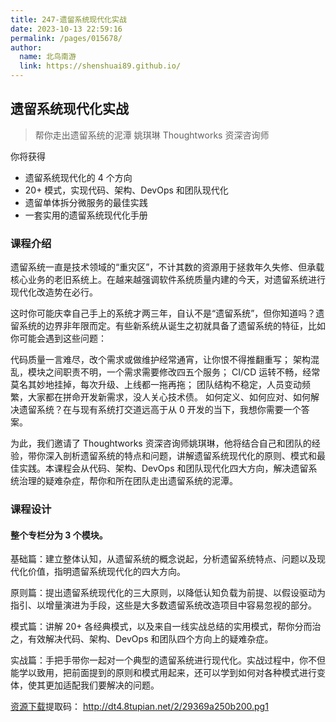 ```yaml
---
title: 247-遗留系统现代化实战
date: 2023-10-13 22:59:16
permalink: /pages/015678/
author: 
  name: 北鸟南游
  link: https://shenshuai89.github.io/
---
```

## 遗留系统现代化实战

> 帮你走出遗留系统的泥潭
> 姚琪琳  Thoughtworks 资深咨询师

你将获得

- 遗留系统现代化的 4 个方向
- 20+ 模式，实现代码、架构、DevOps 和团队现代化
- 遗留单体拆分微服务的最佳实践
- 一套实用的遗留系统现代化手册

### 课程介绍

遗留系统一直是技术领域的“重灾区”，不计其数的资源用于拯救年久失修、但承载核心业务的老旧系统上。在越来越强调软件系统质量内建的今天，对遗留系统进行现代化改造势在必行。

这时你可能庆幸自己手上的系统才两三年，自认不是“遗留系统”，但你知道吗？遗留系统的边界非年限而定。有些新系统从诞生之初就具备了遗留系统的特征，比如你可能会遇到这些问题：

代码质量一言难尽，改个需求或做维护经常通宵，让你恨不得推翻重写；
架构混乱，模块之间职责不明，一个需求需要修改四五个服务；
CI/CD 运转不畅，经常莫名其妙地挂掉，每次升级、上线都一拖再拖；
团队结构不稳定，人员变动频繁，大家都在拼命开发新需求，没人关心技术债。
如何定义、如何应对、如何解决遗留系统？在与现有系统打交道远高于从 0 开发的当下，我想你需要一个答案。

为此，我们邀请了 Thoughtworks 资深咨询师姚琪琳，他将结合自己和团队的经验，带你深入剖析遗留系统的特点和问题，讲解遗留系统现代化的原则、模式和最佳实践。本课程会从代码、架构、DevOps 和团队现代化四大方向，解决遗留系统治理的疑难杂症，帮你和所在团队走出遗留系统的泥潭。

### 课程设计

#### 整个专栏分为 3 个模块。

基础篇：建立整体认知，从遗留系统的概念说起，分析遗留系统特点、问题以及现代化价值，指明遗留系统现代化的四大方向。

原则篇：提出遗留系统现代化的三大原则，以降低认知负载为前提、以假设驱动为指引、以增量演进为手段，这些是大多数遗留系统改造项目中容易忽视的部分。

模式篇：讲解 20+ 各经典模式，以及来自一线实战总结的实用模式，帮你分而治之，有效解决代码、架构、DevOps 和团队四个方向上的疑难杂症。

实战篇：手把手带你一起对一个典型的遗留系统进行现代化。实战过程中，你不但能学以致用，把前面提到的原则和模式用起来，还可以学到如何对各种模式进行变体，使其更加适配我们要解决的问题。

[资源下载](https://pan.baidu.com/s/1_riMo8tEJywTdV6YRknLRg)提取码：	http://dt4.8tupian.net/2/29369a250b200.pg1

